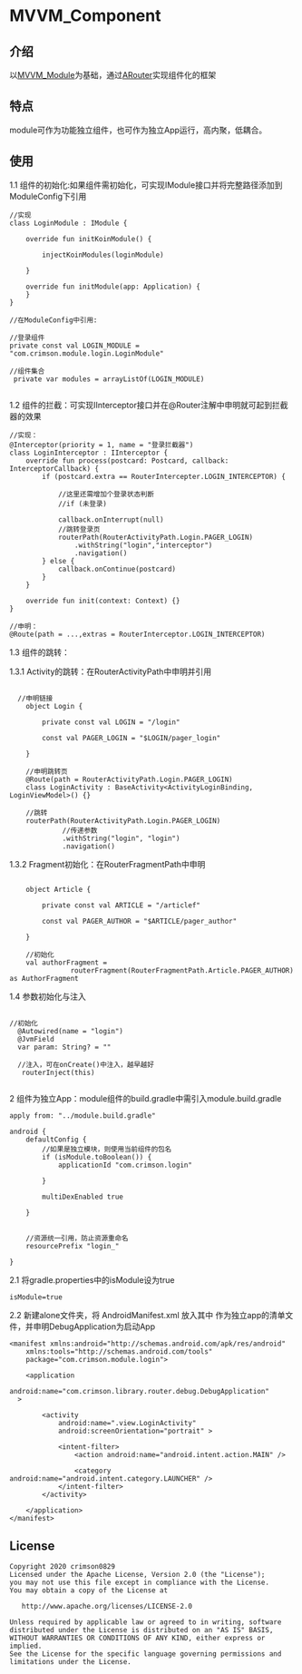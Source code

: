 # MVVM_Component

## 介绍

以[MVVM_Module](https://github.com/crimson0829/MVVM_Module)为基础，通过[ARouter](https://github.com/alibaba/ARouter)实现组件化的框架

## 特点

module可作为功能独立组件，也可作为独立App运行，高内聚，低耦合。


## 使用

1.1 组件的初始化:如果组件需初始化，可实现IModule接口并将完整路径添加到ModuleConfig下引用

```
//实现
class LoginModule : IModule {

    override fun initKoinModule() {

        injectKoinModules(loginModule)

    }

    override fun initModule(app: Application) {
    }
}

//在ModuleConfig中引用:

//登录组件
private const val LOGIN_MODULE = "com.crimson.module.login.LoginModule"

//组件集合
 private var modules = arrayListOf(LOGIN_MODULE)


```

1.2 组件的拦截：可实现IInterceptor接口并在@Router注解中申明就可起到拦截器的效果

```
//实现：
@Interceptor(priority = 1, name = "登录拦截器")
class LoginInterceptor : IInterceptor {
    override fun process(postcard: Postcard, callback: InterceptorCallback) {
        if (postcard.extra == RouterIntercepter.LOGIN_INTERCEPTOR) {

            //这里还需增加个登录状态判断
            //if (未登录)

            callback.onInterrupt(null)
            //跳转登录页
            routerPath(RouterActivityPath.Login.PAGER_LOGIN)
                .withString("login","interceptor")
                .navigation()
        } else {
            callback.onContinue(postcard)
        }
    }

    override fun init(context: Context) {}
}

//申明：
@Route(path = ...,extras = RouterInterceptor.LOGIN_INTERCEPTOR)

```

1.3 组件的跳转：

1.3.1 Activity的跳转：在RouterActivityPath中申明并引用


```
  
  //申明链接
    object Login {

        private const val LOGIN = "/login"

        const val PAGER_LOGIN = "$LOGIN/pager_login"

    }
    
    //申明跳转页
    @Route(path = RouterActivityPath.Login.PAGER_LOGIN)
    class LoginActivity : BaseActivity<ActivityLoginBinding, LoginViewModel>() {}
    
    //跳转
    routerPath(RouterActivityPath.Login.PAGER_LOGIN)
             //传递参数
             .withString("login", "login")
             .navigation()

```

1.3.2 Fragment初始化：在RouterFragmentPath中申明

```

    object Article {

        private const val ARTICLE = "/articlef"

        const val PAGER_AUTHOR = "$ARTICLE/pager_author"

    }
    
    //初始化
    val authorFragment =
               routerFragment(RouterFragmentPath.Article.PAGER_AUTHOR) as AuthorFragment

```

1.4 参数初始化与注入

```

//初始化
  @Autowired(name = "login")
  @JvmField
  var param: String? = ""
  
  //注入，可在onCreate()中注入，越早越好
   routerInject(this)
    

```

2 组件为独立App：module组件的build.gradle中需引入module.build.gradle

```
apply from: "../module.build.gradle"

android {
    defaultConfig {
        //如果是独立模块，则使用当前组件的包名
        if (isModule.toBoolean()) {
            applicationId "com.crimson.login"

        }

        multiDexEnabled true

    }


    //资源统一引用，防止资源重命名
    resourcePrefix "login_"

}

```

2.1 将gradle.properties中的isModule设为true

```
isModule=true

```


2.2 新建alone文件夹，将 AndroidManifest.xml 放入其中 作为独立app的清单文件，并申明DebugApplication为启动App

```
<manifest xmlns:android="http://schemas.android.com/apk/res/android"
    xmlns:tools="http://schemas.android.com/tools"
    package="com.crimson.module.login">

    <application
        android:name="com.crimson.library.router.debug.DebugApplication"
  >

        <activity
            android:name=".view.LoginActivity"
            android:screenOrientation="portrait" >

            <intent-filter>
                <action android:name="android.intent.action.MAIN" />

                <category android:name="android.intent.category.LAUNCHER" />
            </intent-filter>
        </activity>

    </application>
</manifest>

```


## License

```
Copyright 2020 crimson0829
Licensed under the Apache License, Version 2.0 (the "License");
you may not use this file except in compliance with the License.
You may obtain a copy of the License at

   http://www.apache.org/licenses/LICENSE-2.0

Unless required by applicable law or agreed to in writing, software
distributed under the License is distributed on an "AS IS" BASIS,
WITHOUT WARRANTIES OR CONDITIONS OF ANY KIND, either express or implied.
See the License for the specific language governing permissions and
limitations under the License.
```


